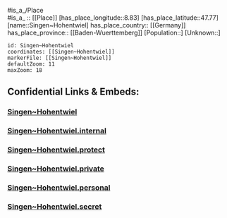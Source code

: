 ﻿---
location: [47.77,8.83] 
mapzoom: [7,12] 
mapmarker: city 
type: City
tags:
- geo/City


SpocWebEntityId: 34282
isDeleted: false
confidential: public

---
#is_a_/Place  
#is_a_ :: [[Place]] 
[has_place_longitude::8.83] 
[has_place_latitude::47.77] 
[name::Singen~Hohentwiel] 
has_place_country:: [[Germany]]  
has_place_province:: [[Baden-Wuerttemberg]] 
[Population::] 
[Unknown::] 


```leaflet
id: Singen~Hohentwiel
coordinates: [[Singen~Hohentwiel]] 
markerFile: [[Singen~Hohentwiel]] 
defaultZoom: 11 
maxZoom: 18
```


## Confidential Links & Embeds: 

### [Singen~Hohentwiel](/_public/Earth/Continent/Europe/Europe~Central/Germany/Germany~West/Baden-Wuerttemberg/counties~BW/Konstanz/cities~Konstanz/Singen~Hohentwiel.md) 

### [Singen~Hohentwiel.internal](/_internal/Earth/Continent/Europe/Europe~Central/Germany/Germany~West/Baden-Wuerttemberg/counties~BW/Konstanz/cities~Konstanz/Singen~Hohentwiel.internal.md) 

### [Singen~Hohentwiel.protect](/_protect/Earth/Continent/Europe/Europe~Central/Germany/Germany~West/Baden-Wuerttemberg/counties~BW/Konstanz/cities~Konstanz/Singen~Hohentwiel.protect.md) 

### [Singen~Hohentwiel.private](/_private/Earth/Continent/Europe/Europe~Central/Germany/Germany~West/Baden-Wuerttemberg/counties~BW/Konstanz/cities~Konstanz/Singen~Hohentwiel.private.md) 

### [Singen~Hohentwiel.personal](/_personal/Earth/Continent/Europe/Europe~Central/Germany/Germany~West/Baden-Wuerttemberg/counties~BW/Konstanz/cities~Konstanz/Singen~Hohentwiel.personal.md) 

### [Singen~Hohentwiel.secret](/_secret/Earth/Continent/Europe/Europe~Central/Germany/Germany~West/Baden-Wuerttemberg/counties~BW/Konstanz/cities~Konstanz/Singen~Hohentwiel.secret.md) 
